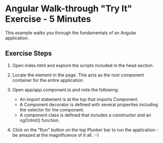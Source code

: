 # Angular Walk-through "Try It" Exercise - 5 Minutes

This example walks you through the fundamentals of an Angular application.

## Exercise Steps

1. Open index.html and explore the scripts included in the head section.

2. Locate the <app-component> element in the page. This acts as the 
   root component container for the entire application.

3. Open app/app.component.ts and note the following:
   * An import statement is at the top that imports Component.
   * A Component decorator is defined with several properties including the
     selector for the component.
   * A component class is defined that includes a constructor and an ngOnInit() function.

4. Click on the "Run" button on the top Plunker bar to run the 
   application - be amazed at the magnificence of it all. :-)


